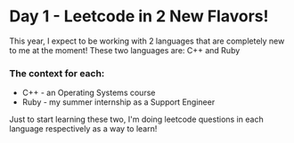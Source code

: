 # Day 1 - Leetcode in 2 New Flavors!

This year, I expect to be working with 2 languages that are completely new to me at the moment!
These two languages are: C++ and Ruby

### The context for each:
* C++  - an Operating Systems course 
* Ruby - my summer internship as a Support Engineer

Just to start learning these two, I'm doing leetcode questions in each language respectively as a way to learn!
